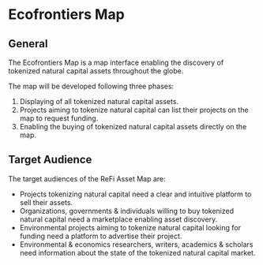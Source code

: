 # Ecofrontiers Map

## General

The Ecofrontiers Map is a map interface enabling the discovery of tokenized natural capital assets throughout the globe.

The map will be developed following three phases:

1. Displaying of all tokenized natural capital assets.
2. Projects aiming to tokenize natural capital can list their projects on the map to request funding. 
3. Enabling the buying of tokenized natural capital assets directly on the map.

## Target Audience

The target audiences of the ReFi Asset Map are:

- Projects tokenizing natural capital need a clear and intuitive platform to sell their assets.
- Organizations, governments & individuals willing to buy tokenized natural capital need a marketplace enabling asset discovery.
- Environmental projects aiming to tokenize natural capital looking for funding need a platform to advertise their project.
- Environmental & economics researchers, writers, academics & scholars need information about the state of the tokenized natural capital market.
